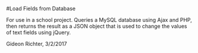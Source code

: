 #Load Fields from Database

For use in a school project. Queries a MySQL database using Ajax and PHP, then returns the result as a JSON object that is used to change the values of text fields using jQuery.

Gideon Richter, 3/2/2017
